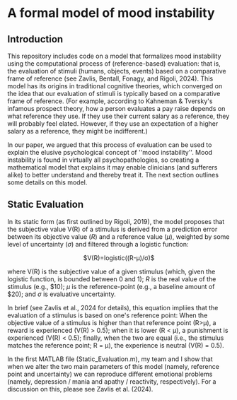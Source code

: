 

# A formal model of mood instability

## Introduction 
This repository includes code on a model that formalizes mood instability using the computational process of (reference-based) evaluation: that is, the evaluation of stimuli (humans, objects, events) based on a comparative frame of reference (see Zavlis, Bentall, Fonagy, and Rigoli, 2024). This model has its origins in traditional cognitive theories, which converged on the idea that our evaluation of stimuli is typically based on a comparative frame of reference. (For example, according to Kahneman & Tversky's infamous prospect theory, how a person evaluates a pay raise depends on what reference they use. If they use their current salary as a reference, they will probably feel elated. However, if they use an expectation of a higher salary as a reference, they might be indifferent.) 

In our paper, we argued that this process of evaluation can be used to explain the elusive psychological concept of ''mood instability''. Mood instability is found in virtually all psychopathologies, so creating a mathematical model that explains it may enable clinicians (and sufferers alike) to better understand and thereby treat it. The next section outlines some details on this model. 

## Static Evaluation
In its static form (as first outlined by Rigoli, 2019), the model proposes that the subjective value V(R) of a stimulus is derived from a prediction error between its objective value (_R_) and a reference value (_μ_), weighted by some level of uncertainty (_σ_) and filtered through a logistic function: 
<p align="center">
$V(R)=logistic((R-μ)/σ)$
</p>

where V(R) is the subjective value of a given stimulus (which, given the logistic function, is bounded between 0 and 1); _R_ is the real value of the stimulus (e.g., $10); _μ_ is the reference-point (e.g., a baseline amount of $20); and _σ_ is evaluative uncertainty. 

In brief (see Zavlis et al., 2024 for details), this equation impliies that the evaluation of a stimulus is based on one's reference point: When the objective value of a stimulus is higher than that reference point (R>μ), a reward is experienced (V(R) > 0.5); when it is lower (R < μ), a punishment is experienced (V(R) < 0.5); finally, when the two are equal (i.e., the stimulus matches the reference point; R = μ), the experience is neutral (V(R) = 0.5). 




In the first MATLAB file (Static_Evaluation.m), my team and I show that when we alter the two main parameters of this model (namely, reference point and uncertainty) we can reproduce different emotional problems (namely, depression / mania and apathy / reactivity, respectively). For a discussion on this, please see Zavlis et al. (2024). 
